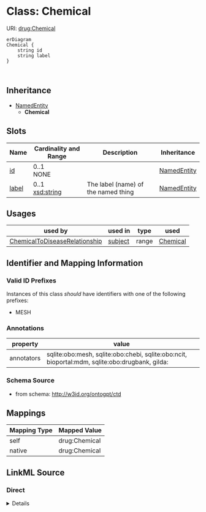 # Class: Chemical



URI: [drug:Chemical](http://w3id.org/ontogpt/drug/Chemical)


```mermaid
erDiagram
Chemical {
    string id  
    string label  
}



```




## Inheritance
* [NamedEntity](NamedEntity.md)
    * **Chemical**



## Slots

| Name | Cardinality and Range | Description | Inheritance |
| ---  | --- | --- | --- |
| [id](id.md) | 0..1 <br/> NONE |  | [NamedEntity](NamedEntity.md) |
| [label](label.md) | 0..1 <br/> [xsd:string](xsd:string) | The label (name) of the named thing | [NamedEntity](NamedEntity.md) |





## Usages

| used by | used in | type | used |
| ---  | --- | --- | --- |
| [ChemicalToDiseaseRelationship](ChemicalToDiseaseRelationship.md) | [subject](subject.md) | range | [Chemical](Chemical.md) |






## Identifier and Mapping Information


### Valid ID Prefixes

Instances of this class *should* have identifiers with one of the following prefixes:

* MESH






### Annotations

| property | value |
| --- | --- |
| annotators | sqlite:obo:mesh, sqlite:obo:chebi, sqlite:obo:ncit, bioportal:mdm, sqlite:obo:drugbank, gilda: || prompt.examples | Lidocaine, Hydroxychloroquine, Methyldopa, Imatinib |



### Schema Source


* from schema: http://w3id.org/ontogpt/ctd





## Mappings

| Mapping Type | Mapped Value |
| ---  | ---  |
| self | drug:Chemical |
| native | drug:Chemical |


## LinkML Source

<!-- TODO: investigate https://stackoverflow.com/questions/37606292/how-to-create-tabbed-code-blocks-in-mkdocs-or-sphinx -->

### Direct

<details>
```yaml
name: Chemical
id_prefixes:
- MESH
annotations:
  annotators:
    tag: annotators
    value: 'sqlite:obo:mesh, sqlite:obo:chebi, sqlite:obo:ncit, bioportal:mdm, sqlite:obo:drugbank,
      gilda:'
  prompt.examples:
    tag: prompt.examples
    value: Lidocaine, Hydroxychloroquine, Methyldopa, Imatinib
from_schema: http://w3id.org/ontogpt/ctd
rank: 1000
is_a: NamedEntity
slot_usage:
  id:
    name: id
    values_from:
    - MeshChemicalIdentifier
    domain_of:
    - NamedEntity
    - Publication
    - NamedEntity
    - Publication
    - NamedEntity
    - Publication
    - NamedEntity
    - Publication
    - NamedEntity
    - Publication
    - NamedEntity
    - Publication
    pattern: ^MESH:[CD][0-9]{6}$

```
</details>

### Induced

<details>
```yaml
name: Chemical
id_prefixes:
- MESH
annotations:
  annotators:
    tag: annotators
    value: 'sqlite:obo:mesh, sqlite:obo:chebi, sqlite:obo:ncit, bioportal:mdm, sqlite:obo:drugbank,
      gilda:'
  prompt.examples:
    tag: prompt.examples
    value: Lidocaine, Hydroxychloroquine, Methyldopa, Imatinib
from_schema: http://w3id.org/ontogpt/ctd
rank: 1000
is_a: NamedEntity
slot_usage:
  id:
    name: id
    values_from:
    - MeshChemicalIdentifier
    domain_of:
    - NamedEntity
    - Publication
    - NamedEntity
    - Publication
    - NamedEntity
    - Publication
    - NamedEntity
    - Publication
    - NamedEntity
    - Publication
    - NamedEntity
    - Publication
    pattern: ^MESH:[CD][0-9]{6}$
attributes:
  id:
    name: id
    description: A unique identifier for the named entity
    from_schema: http://w3id.org/ontogpt/core
    rank: 1000
    values_from:
    - MeshChemicalIdentifier
    identifier: true
    alias: id
    owner: Chemical
    domain_of:
    - NamedEntity
    - Publication
    - NamedEntity
    - Publication
    - NamedEntity
    - Publication
    - NamedEntity
    - Publication
    - NamedEntity
    - Publication
    - NamedEntity
    - Publication
    range: string
    pattern: ^MESH:[CD][0-9]{6}$
  label:
    name: label
    description: The label (name) of the named thing
    from_schema: http://w3id.org/ontogpt/core
    aliases:
    - name
    rank: 1000
    alias: label
    owner: Chemical
    domain_of:
    - NamedEntity
    range: string

```
</details>